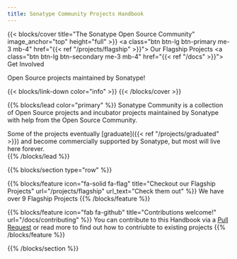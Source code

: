 ```yaml
---
title: Sonatype Community Projects Handbook
---
```


{{< blocks/cover title="The Sonatype Open Source Community" image_anchor="top" height="full" >}}
<a class="btn btn-lg btn-primary me-3 mb-4" href="{{< ref "/projects/flagship" >}}">
  Our Flagship Projects <i class="fas fa-arrow-alt-circle-right ms-2"></i>
</a>
<a class="btn btn-lg btn-secondary me-3 mb-4" href="{{< ref "/docs" >}}">
  Get Involved <i class="fas fa-arrow-alt-circle-right ms-2"></i>
</a>
<p class="lead mt-5">Open Source projects maintained by Sonatype!</p>
{{< blocks/link-down color="info" >}}
{{< /blocks/cover >}}


{{% blocks/lead color="primary" %}}
Sonatype Community is a collection of Open Source projects and incubator projects maintained 
by Sonatype with help from the Open Source Community.

Some of the projects eventually [graduate]({{< ref "/projects/graduated" >}}) and become commercially supported by Sonatype, but
most will live here forever.  
{{% /blocks/lead %}}


<!-- {{% blocks/section color="dark" type="row" %}}
{{% blocks/feature icon="fa-lightbulb" title="New chair metrics!" %}}
The Goldydocs UI now shows chair size metrics by default.

Please follow this space for updates!
{{% /blocks/feature %}}


{{% blocks/feature icon="fab fa-github" title="Contributions welcome!" url="/docs/contributing" %}}
  You can contribute to this Handbook via a [Pull Request](https://github.com/sonatype-nexus-community/community-handbook.sonatype.com/pulls) or read more to find out how to contriubte to existing projects
{{% /blocks/feature %}}


{{% blocks/feature icon="fab fa-twitter" title="Follow us on Twitter!" url="https://twitter.com/sonatype" %}}
For announcement of latest features etc.
{{% /blocks/feature %}}


{{% /blocks/section %}}


{{% blocks/section %}}
This is the second section
{.h1 .text-center}
{{% /blocks/section %}} -->


{{% blocks/section type="row" %}}

{{% blocks/feature icon="fa-solid fa-flag" title="Checkout our Flagship Projects" url="/projects/flagship" url_text="Check them out" %}}
  We have over 9 Flagship Projects
{{% /blocks/feature %}}

{{% blocks/feature icon="fab fa-github" title="Contributions welcome!" url="/docs/contributing" %}}
  You can contribute to this Handbook via a [Pull Request](https://github.com/sonatype-nexus-community/community-handbook.sonatype.com/pulls) or read more to find out how to contriubte to existing projects
{{% /blocks/feature %}}
<!-- 
{{% blocks/feature icon="fab fa-twitter" title="Follow us on Twitter!"
    url="https://twitter.com/GoHugoIO" %}}
For announcement of latest features etc.
{{% /blocks/feature %}} -->

{{% /blocks/section %}}


<!-- {{% blocks/section %}}
This is the another section
{.h1 .text-center}
{{% /blocks/section %}} -->
